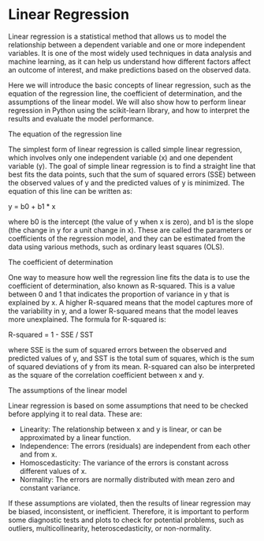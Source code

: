 # Linear Regression

Linear regression is a statistical method that allows us to model the relationship between a dependent variable and one or more independent variables. It is one of the most widely used techniques in data analysis and machine learning, as it can help us understand how different factors affect an outcome of interest, and make predictions based on the observed data.

Here we will introduce the basic concepts of linear regression, such as the equation of the regression line, the coefficient of determination, and the assumptions of the linear model. We will also show how to perform linear regression in Python using the scikit-learn library, and how to interpret the results and evaluate the model performance.

The equation of the regression line

The simplest form of linear regression is called simple linear regression, which involves only one independent variable (x) and one dependent variable (y). The goal of simple linear regression is to find a straight line that best fits the data points, such that the sum of squared errors (SSE) between the observed values of y and the predicted values of y is minimized. The equation of this line can be written as:

y = b0 + b1 * x

where b0 is the intercept (the value of y when x is zero), and b1 is the slope (the change in y for a unit change in x). These are called the parameters or coefficients of the regression model, and they can be estimated from the data using various methods, such as ordinary least squares (OLS).

The coefficient of determination

One way to measure how well the regression line fits the data is to use the coefficient of determination, also known as R-squared. This is a value between 0 and 1 that indicates the proportion of variance in y that is explained by x. A higher R-squared means that the model captures more of the variability in y, and a lower R-squared means that the model leaves more unexplained. The formula for R-squared is:

R-squared = 1 - SSE / SST

where SSE is the sum of squared errors between the observed and predicted values of y, and SST is the total sum of squares, which is the sum of squared deviations of y from its mean. R-squared can also be interpreted as the square of the correlation coefficient between x and y.

The assumptions of the linear model

Linear regression is based on some assumptions that need to be checked before applying it to real data. These are:

- Linearity: The relationship between x and y is linear, or can be approximated by a linear function.
- Independence: The errors (residuals) are independent from each other and from x.
- Homoscedasticity: The variance of the errors is constant across different values of x.
- Normality: The errors are normally distributed with mean zero and constant variance.

If these assumptions are violated, then the results of linear regression may be biased, inconsistent, or inefficient. Therefore, it is important to perform some diagnostic tests and plots to check for potential problems, such as outliers, multicollinearity, heteroscedasticity, or non-normality.
